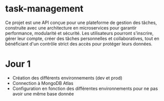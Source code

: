 # task-management

Ce projet est une API conçue pour une plateforme de gestion des tâches, construite avec une architecture en microservices pour garantir performance, modularité et sécurité. Les utilisateurs pourront s'inscrire, gérer leur compte, créer des tâches personnelles et collaboratives, tout en bénéficiant d'un contrôle strict des accès pour protéger leurs données.

<!-- Reposant sur **FastAPI**, **MongoDB**, et des outils comme **ZAP** et **SonarQube**, ce projet met un fort accent sur la qualité du code et la sécurité. Seuls les administrateurs peuvent valider les inscriptions et gérer les rôles, garantissant ainsi une gestion fiable des permissions et des comptes. -->

# Jour 1
- Création des différents environnements (dev et prod)
- Connection à MongoDB Atlas
- Configuration en fonction des différentes environnements pour ne pas avoir une même base donnée
